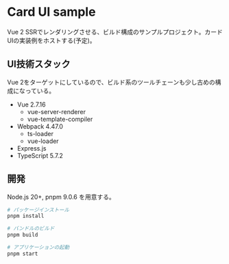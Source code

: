 # Card UI sample

Vue 2 SSRでレンダリングさせる、ビルド構成のサンプルプロジェクト。カードUIの実装例をホストする(予定)。

## UI技術スタック

Vue 2をターゲットにしているので、ビルド系のツールチェーンも少し古めの構成になっている。

- Vue 2.7.16
  - vue-server-renderer
  - vue-template-compiler
- Webpack 4.47.0
  - ts-loader
  - vue-loader
- Express.js
- TypeScript 5.7.2


## 開発

Node.js 20+, pnpm 9.0.6 を用意する。

```bash
# パッケージインストール
pnpm install

# バンドルのビルド
pnpm build

# アプリケーションの起動
pnpm start
```
